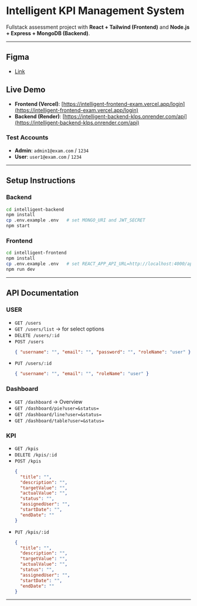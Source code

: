# Intelligent KPI Management System

Fullstack assessment project with **React + Tailwind (Frontend)** and **Node.js + Express + MongoDB (Backend)**.

---
## Figma
- [Link](https://www.figma.com/design/GrxjUe8mshrmgv4wyTeNPU/intelligent-assessment?node-id=0-1&t=XjKtQeoT79ZLfBYJ-1)

## Live Demo

- **Frontend (Vercel)**: [https://intelligent-frontend-exam.vercel.app/login](https://intelligent-frontend-exam.vercel.app/login)
- **Backend (Render)**: [https://intelligent-backend-klps.onrender.com/api](https://intelligent-backend-klps.onrender.com/api)

### Test Accounts

- **Admin**: `admin1@exam.com` / `1234`
- **User**: `user1@exam.com` / `1234`

---

## Setup Instructions

### Backend

```bash
cd intelligent-backend
npm install
cp .env.example .env   # set MONGO_URI and JWT_SECRET
npm start
```

### Frontend

```bash
cd intelligent-frontend
npm install
cp .env.example .env   # set REACT_APP_API_URL=http://localhost:4000/api
npm run dev
```

---

## API Documentation

### USER

- `GET /users`
- `GET /users/list` → for select options
- `DELETE /users/:id`
- `POST /users`
  ```json
  { "username": "", "email": "", "password": "", "roleName": "user" }
  ```
- `PUT /users/:id`
  ```json
  { "username": "", "email": "", "roleName": "user" }
  ```

### Dashboard

- `GET /dashboard` → Overview
- `GET /dashboard/pie?user=&status=`
- `GET /dashboard/line?user=&status=`
- `GET /dashboard/table?user=&status=`

### KPI

- `GET /kpis`
- `DELETE /kpis/:id`
- `POST /kpis`
  ```json
  {
    "title": "",
    "description": "",
    "targetValue": "",
    "actualValue": "",
    "status": "",
    "assignedUser": "",
    "startDate": "",
    "endDate": ""
  }
  ```
- `PUT /kpis/:id`
  ```json
  {
    "title": "",
    "description": "",
    "targetValue": "",
    "actualValue": "",
    "status": "",
    "assignedUser": "",
    "startDate": "",
    "endDate": ""
  }
  ```

---